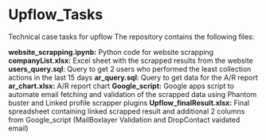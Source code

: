 # Upflow_Tasks
Technical case tasks for upflow
The repository contains the following files:

**website_scrapping.ipynb:** Python code for website scrapping
**companyList.xlsx:** Excel sheet with the scrapped results from the website
**users_query.sql**: Query to get 2 users who performed the least collection actions in the last 15 days
**ar_query.sql**: Query to get data for the A/R report
**ar_chart.xlsx:** A/R report chart
**Google_script:** Google apps script to automate email fetching and validation of the scrapped data using Phantom buster and Linked profile scrapper plugins
**Upflow_finalResult.xlsx:** Final spreadsheet containing linked scrapped result and additional 2 columns from Google_script (MailBoxlayer Validation and DropContact vaidated email)
